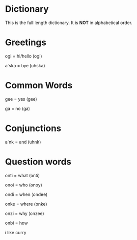 # Dictionary

This is the full length dictionary. It is **NOT** in alphabetical order.

# Greetings

ogi = hi/hello (ogi)

a'ska = bye (uhska)

# Common Words

gee = yes (gee)

ga = no (ga)

# Conjunctions

a'nk = and (uhnk)

# Question words

onti = what (onti)

onoi = who (onoy)

ondi = when (ondee)

onke = where (onke)

onzi = why (onzee)

onbi = how
 
 i like curry
 

